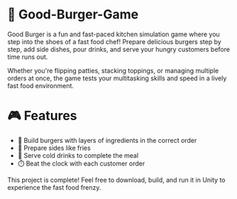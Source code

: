 # 🍔 Good-Burger-Game

Good Burger is a fun and fast-paced kitchen simulation game where you step into the shoes of a fast food chef! Prepare delicious burgers step by step, add side dishes, pour drinks, and serve your hungry customers before time runs out.

Whether you're flipping patties, stacking toppings, or managing multiple orders at once, the game tests your multitasking skills and speed in a lively fast food environment.

# 🎮 Features
- 🍔 Build burgers with layers of ingredients in the correct order
- 🍟 Prepare sides like fries
- 🥤 Serve cold drinks to complete the meal
- ⏱️ Beat the clock with each customer order

This project is complete!
Feel free to download, build, and run it in Unity to experience the fast food frenzy.


